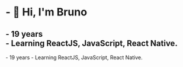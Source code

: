 <h1>
  - 👋 Hi, I'm Bruno
</h1>
<h2>
  - 19 years
  <br>
  - Learning ReactJS, JavaScript, React Native. 
</h2>
- 19 years
- Learning ReactJS, JavaScript, React Native.

<!--
Bruno3dua/Bruno3dua is a ✨ special ✨ repository because its `README.md` (this file) appears on your GitHub profile.
You can click the Preview link to take a look at your changes.
--->
